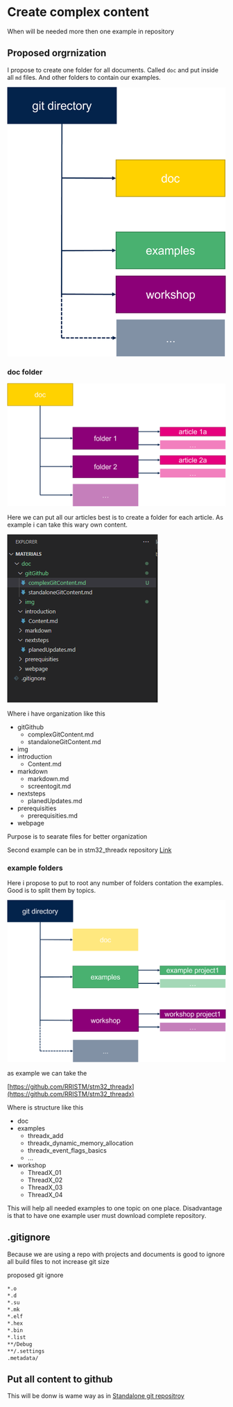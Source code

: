 # Create complex content

When will be needed more then one example in repository

## Proposed orgrnization

I propose to create one folder for all documents. Called `doc` and put inside all `md` files. And other folders to contain our examples.

![organization](./../img/011.png)

### doc folder

![doc folder](./../img/012.png)

Here we can put all our articles best is to create a folder for each article. As example i can take this wary own content. 

![vs doc](./../img/014.png)

Where i have organization like this

* gitGithub
  * complexGitContent.md
  * standaloneGitContent.md
* img
* introduction
  * Content.md
* markdown
  * markdown.md
  * screentogit.md
* nextsteps
  * planedUpdates.md
* prerequisities
  * prerequisities.md
* webpage

Purpose is to searate files for better organization

Second example can be in stm32_threadx repository [Link](https://github.com/RRISTM/stm32_threadx/tree/master/doc)

### example folders

Here i propose to put to root any number of folders contation the examples. Good is to split them by topics. 

![folders](./../img/013.png)

as example we can take the 

[https://github.com/RRISTM/stm32_threadx](https://github.com/RRISTM/stm32_threadx)

Where is structure like this

* doc
* examples
  * threadx_add
  * threadx_dynamic_memory_allocation
  * threadx_event_flags_basics
  * ...
* workshop
  * ThreadX_01
  * ThreadX_02
  * ThreadX_03
  * ThreadX_04

This will help all needed examples to one topic on one place. 
Disadvantage is that to have one example user must download complete repository. 

## .gitignore

Because we are using a repo with projects and documents is good to ignore all build files to not increase git size 

proposed git ignore

```
*.o
*.d
*.su
*.mk
*.elf
*.hex
*.bin
*.list
**/Debug
**/.settings
.metadata/
```

## Put all content to github

This will be donw is wame way as in [Standalone git repositroy](./standaloneGitContent.md)